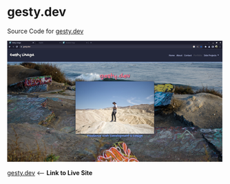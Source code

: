 # gesty.dev

Source Code for [gesty.dev](https://gesty.dev)

![Screenshot](imgs/portfolio/gestyScreenshot.png)

[gesty.dev](https://gesty.dev) <-- **Link to Live Site**
